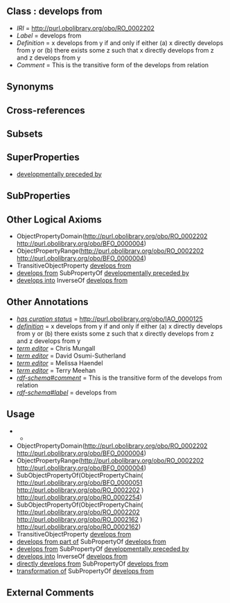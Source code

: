 
## Class : develops from

 * *IRI* = http://purl.obolibrary.org/obo/RO_0002202
 * *Label* = develops from
 * *Definition* = x develops from y if and only if either (a) x directly develops from y or (b) there exists some z such that x directly develops from z and z develops from y
 * *Comment* = This is the transitive form of the develops from relation

## Synonyms


## Cross-references


## Subsets


## SuperProperties

 * [developmentally preceded by](../../RO/58/RO_0002258.md)

## SubProperties


## Other Logical Axioms

 * ObjectPropertyDomain(<http://purl.obolibrary.org/obo/RO_0002202> <http://purl.obolibrary.org/obo/BFO_0000004>)
 * ObjectPropertyRange(<http://purl.obolibrary.org/obo/RO_0002202> <http://purl.obolibrary.org/obo/BFO_0000004>)
 * TransitiveObjectProperty [develops from](../../RO/02/RO_0002202.md)
 * [develops from](../../RO/02/RO_0002202.md) SubPropertyOf [developmentally preceded by](../../RO/58/RO_0002258.md)
 * [develops into](../../RO/03/RO_0002203.md) InverseOf [develops from](../../RO/02/RO_0002202.md)

## Other Annotations

 * *[has curation status](../../IAO/14/IAO_0000114.md)* = http://purl.obolibrary.org/obo/IAO_0000125
 * *[definition](../../IAO/15/IAO_0000115.md)* = x develops from y if and only if either (a) x directly develops from y or (b) there exists some z such that x directly develops from z and z develops from y
 * *[term editor](../../IAO/17/IAO_0000117.md)* = Chris Mungall
 * *[term editor](../../IAO/17/IAO_0000117.md)* = David Osumi-Sutherland
 * *[term editor](../../IAO/17/IAO_0000117.md)* = Melissa Haendel
 * *[term editor](../../IAO/17/IAO_0000117.md)* = Terry Meehan
 * *[rdf-schema#comment](../../nt/rdf-schema#comment.md)* = This is the transitive form of the develops from relation
 * *[rdf-schema#label](../../el/rdf-schema#label.md)* = develops from

## Usage

 * -
 * ObjectPropertyDomain(<http://purl.obolibrary.org/obo/RO_0002202> <http://purl.obolibrary.org/obo/BFO_0000004>)
 * ObjectPropertyRange(<http://purl.obolibrary.org/obo/RO_0002202> <http://purl.obolibrary.org/obo/BFO_0000004>)
 * SubObjectPropertyOf(ObjectPropertyChain( <http://purl.obolibrary.org/obo/BFO_0000051> <http://purl.obolibrary.org/obo/RO_0002202> ) <http://purl.obolibrary.org/obo/RO_0002254>)
 * SubObjectPropertyOf(ObjectPropertyChain( <http://purl.obolibrary.org/obo/RO_0002202> <http://purl.obolibrary.org/obo/RO_0002162> ) <http://purl.obolibrary.org/obo/RO_0002162>)
 * TransitiveObjectProperty [develops from](../../RO/02/RO_0002202.md)
 * [develops from part of](../../RO/25/RO_0002225.md) SubPropertyOf [develops from](../../RO/02/RO_0002202.md)
 * [develops from](../../RO/02/RO_0002202.md) SubPropertyOf [developmentally preceded by](../../RO/58/RO_0002258.md)
 * [develops into](../../RO/03/RO_0002203.md) InverseOf [develops from](../../RO/02/RO_0002202.md)
 * [directly develops from](../../RO/07/RO_0002207.md) SubPropertyOf [develops from](../../RO/02/RO_0002202.md)
 * [transformation of](../../RO/94/RO_0002494.md) SubPropertyOf [develops from](../../RO/02/RO_0002202.md)

## External Comments

